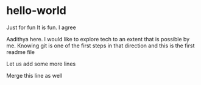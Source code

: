 # hello-world
Just for fun
It is fun. I agree

Aadithya here. I would like to explore tech to an extent that is possible by me. Knowing git is one of the first steps in that direction and this is the first readme file 

Let us add some more lines

Merge this line as well
